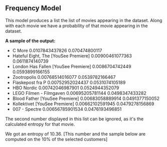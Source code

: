 ## Frequency Model
This model produces a list the list of movies appearing in the dataset.
Along with each movie we have a probability of that movie appearing in the dataset.

**A sample of the output:**

* C More 0.0107843437826 0.070474800117
* Hateful Eight, The [YouSee Premiere] 0.00900461077363 0.0611874140739
* London Has Fallen [YouSee Premiere] 0.0086704742449 0.0593899166155
* Zootropolis 0.00768514016077 0.0539782166467
* Flaskepost fra P 0.00752952024437 0.0531074105189
* HBO Nordic 0.00742046987901 0.0524944352079
* LEGO Filmen - Filmgaven 0.00695205781144 0.0498347433282
* Blood Father [YouSee Premiere] 0.00683058889914 0.0491377150052
* Kollektivet [YouSee Premiere] 0.00662102591945 0.0479278156869
* 007 - Spectre 0.00656785901534 0.0476193496851

The second number displayed in this list can be ignored, as it's the calculated entropy for that movie.

We got an entropy of 10.36. [This number and the sample below are
computed on the 10% of the selected customers]

